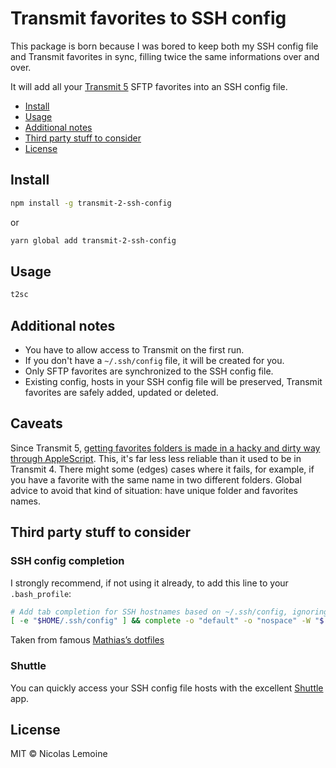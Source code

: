 # Transmit favorites to SSH config

This package is born because I was bored to keep both my SSH config file and Transmit favorites in sync, filling twice the same informations over and over.

It will add all your [Transmit 5](https://panic.com/transmit/) SFTP favorites into an SSH config file.

- [Install](#install)
- [Usage](#usage)
- [Additional notes](#additional-notes)
- [Third party stuff to consider](#third-party-stuff-to-consider)
- [License](#license)

## Install

```bash
npm install -g transmit-2-ssh-config
```

or

```bash
yarn global add transmit-2-ssh-config
```

## Usage

```bash
t2sc
```

## Additional notes

- You have to allow access to Transmit on the first run.
- If you don't have a `~/.ssh/config` file, it will be created for you.
- Only SFTP favorites are synchronized to the SSH config file.
- Existing config, hosts in your SSH config file will be preserved, Transmit favorites are safely added, updated or deleted.

## Caveats

Since Transmit 5, [getting favorites folders is made in a hacky and dirty way through AppleScript](https://github.com/nlemoine/transmit-2-ssh-config/blob/master/favorites-folders.applescript). This, it's far less less reliable than it used to be in Transmit 4. There might some (edges) cases where it fails, for example, if you have a favorite with the same name in two different folders. Global advice to avoid that kind of situation: have unique folder and favorites names.

## Third party stuff to consider

### SSH config completion

I strongly recommend, if not using it already, to add this line to your `.bash_profile`:

```bash
# Add tab completion for SSH hostnames based on ~/.ssh/config, ignoring wildcards
[ -e "$HOME/.ssh/config" ] && complete -o "default" -o "nospace" -W "$(grep "^Host" ~/.ssh/config | grep -v "[?*]" | cut -d " " -f2- | tr ' ' '\n')" scp sftp ssh;
```
Taken from famous [Mathias’s dotfiles](https://github.com/mathiasbynens/dotfiles/blob/5368015b53467949c36f1e386582ac066b0d0ae6/.bash_profile#L42-L43)

### Shuttle

You can quickly access your SSH config file hosts with the excellent [Shuttle](http://fitztrev.github.io/shuttle/) app.

## License

MIT © Nicolas Lemoine
